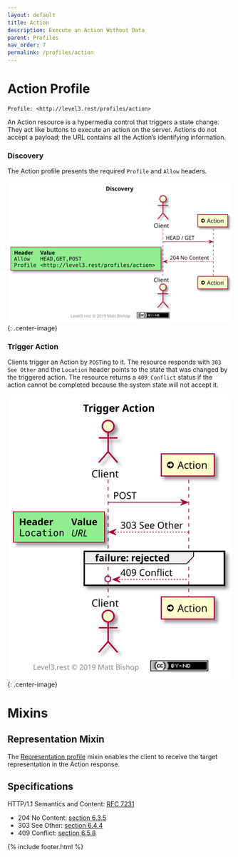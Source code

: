 ```yaml
---
layout: default
title: Action
description: Execute an Action Without Data
parent: Profiles
nav_order: 7
permalink: /profiles/action
---
```

# Action Profile

```
Profile: <http://level3.rest/profiles/action>
```

An Action resource is a hypermedia control that triggers a state change. They act like buttons to execute an action on the server. Actions do not accept a payload; the URL contains all the Action’s identifying information.

### Discovery

The Action profile presents the required `Profile` and `Allow` headers.

![](action/discovery.svg){: .center-image}

### Trigger Action

Clients trigger an Action by `POST`ing to it. The resource responds with `303 See Other` and the `Location` header points to the state that was changed by the triggered action. The resource returns a `409 Conflict` status if the action cannot be completed because the system state will not accept it. 

![](action/trigger.svg){: .center-image}

# Mixins

## Representation Mixin

The [Representation profile](representation.md) mixin enables the client to receive the target representation in the Action response.

## Specifications

HTTP/1.1 Semantics and Content: [RFC 7231](https://tools.ietf.org/html/rfc7231)

- 204 No Content: [section 6.3.5](https://tools.ietf.org/html/rfc7231#section-6.3.5)
- 303 See Other: [section 6.4.4](https://tools.ietf.org/html/rfc7231#section-6.4.4)
- 409 Conflict: [section 6.5.8](https://tools.ietf.org/html/rfc7231#section-6.5.8)


{% include footer.html %}
